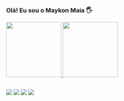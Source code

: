 ### Olá! Eu sou o Maykon Maia 🖐️

<div>
  <a href="https://github.com/MaykonMaia">
  <img height="150em" src="https://github-readme-stats.vercel.app/api?username=MaykonMaia&show_icons=true&theme=dark&include_all_commits=true&couunt_private=true"/>
  <img height="150em" src="https://github-readme-stats.vercel.app/api/top-langs/?username=MaykonMaia&layout=compact&langs_count=16&theme=dark"/>
</div>

<!-- <div style="display:: inline_block"><br>
  <img align="center" alt="Maykon-Windows" src="src="https://cdn.jsdelivr.net/gh/devicons/devicon/icons/windows8/windows8-original.svg"/>          
  <img align="center" alt="Maykon-Css" src="https://img.shields.io/badge/CSS3-1572B6?style=for-the-badge&logo=css3&logoColor=white">
  <img align="center" alt="Maykon-Js" src="https://img.shields.io/badge/JavaScript-F7DF1E?style=for-the-badge&logo=javascript&logoColor=black">
  <img align="center" alt="Maykon-Angular" src="https://img.shields.io/badge/Angular-DD0031?style=for-the-badge&logo=angular&logoColor=white">
  <img align="center" alt="Maykon-Wordpress" src="https://img.shields.io/badge/Wordpress-21759B?style=for-the-badge&logo=wordpress&logoColor=white">
  <img align="center" alt="Maykon-Git" src="https://img.shields.io/badge/GIT-E44C30?style=for-the-badge&logo=git&logoColor=white">
  <img align="center" alt="Maykon-Python" src="https://img.shields.io/badge/python-3670A0?style=for-the-badge&logo=python&logoColor=white">
</div> -->
  
  ##
  
    
<div>
  <a href="mailto:maykonvlogss@gmail.com" target="_blank"><img src="https://img.shields.io/badge/Gmail-D14836?style=for-the-badge&logo=gmail&logoColor=white"
  target="_blank"></a>
  <a href="https://www.linkedin.com/in/maykon-maia/" target="_blank"><img src="https://img.shields.io/badge/LinkedIn-0077B5?style=for-the-badge&logo=linkedin&logoColor=white" target="_blank"></a>
  <a href="#"><img src="https://img.shields.io/badge/Amazon_AWS-FF9900?style=for-the-badge&logo=amazonaws&logoColor=white"></a>
  <a href="https://www.instagram.com/maykon.devops/"><img src="https://img.shields.io/badge/Instagram-E4405F?style=for-the-badge&logo=instagram&logoColor=white"></a>
</div>
